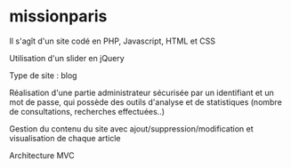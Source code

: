 # missionparis

Il s'agît d'un site codé en PHP, Javascript, HTML et CSS

Utilisation d'un slider en jQuery

Type de site : blog

Réalisation d'une partie administrateur sécurisée par un identifiant et un mot de passe, qui possède des outils d'analyse et de statistiques (nombre de consultations, recherches effectuées..)

Gestion du contenu du site avec ajout/suppression/modification et visualisation de chaque article

Architecture MVC
